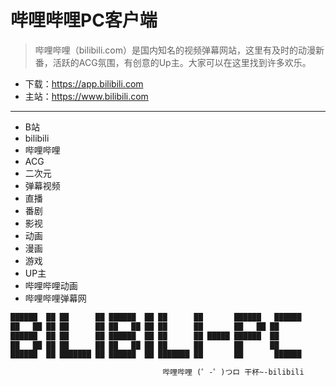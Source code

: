# 哔哩哔哩PC客户端

> 哔哩哔哩（bilibili.com）是国内知名的视频弹幕网站，这里有及时的动漫新番，活跃的ACG氛围，有创意的Up主。大家可以在这里找到许多欢乐。

- 下载：https://app.bilibili.com
- 主站：https://www.bilibili.com

---
- B站
- bilibili
- 哔哩哔哩
- ACG
- 二次元
- 弹幕视频
- 直播
- 番剧
- 影视
- 动画
- 漫画
- 游戏
- UP主
- 哔哩哔哩动画
- 哔哩哔哩弹幕网

```txt
██████  ██ ██      ██ ██████  ██ ██      ██       ██████   ██████ 
██   ██ ██ ██      ██ ██   ██ ██ ██      ██       ██   ██ ██      
██████  ██ ██      ██ ██████  ██ ██      ██ █████ ██████  ██      
██   ██ ██ ██      ██ ██   ██ ██ ██      ██       ██      ██      
██████  ██ ███████ ██ ██████  ██ ███████ ██       ██       ██████ 

                                  哔哩哔哩 (゜-゜)つロ 干杯~-bilibili
```
